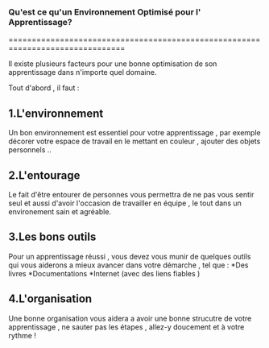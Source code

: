 ### Qu'est ce qu'un Environnement Optimisé pour l' Apprentissage?
===============================================================================

 
Il existe plusieurs facteurs pour une bonne optimisation de son apprentissage dans n'importe quel domaine.
 
Tout d'abord , il faut : 

1.L'environnement
-------------------------
Un bon environnement est essentiel pour votre apprentissage , par exemple décorer votre espace de travail en le mettant en couleur , ajouter des objets personnels ..

2.L'entourage 
------------------------------
Le fait d'être entourer de personnes vous permettra de ne pas vous sentir seul et aussi d'avoir l'occasion de travailler en équipe , le tout dans un environement sain et agréable.

3.Les bons outils 
----------------------------------
Pour un apprentissage réussi , vous devez vous munir de quelques outils qui vous aiderons a mieux avancer dans votre démarche , tel que : 
*Des livres 
*Documentations
*Internet (avec des liens fiables ) 

4.L'organisation 
--------------------------------
Une bonne organisation vous aidera a avoir une bonne strucutre de votre apprentissage , ne sauter pas les étapes , allez-y doucement et à votre rythme !  

 
